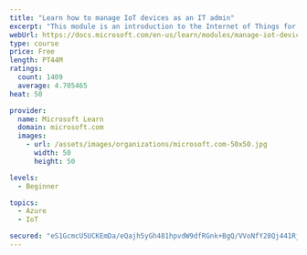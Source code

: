 ```yaml
---
title: "Learn how to manage IoT devices as an IT admin"
excerpt: "This module is an introduction to the Internet of Things for IT admins."
webUrl: https://docs.microsoft.com/en-us/learn/modules/manage-iot-devices/
type: course
price: Free
length: PT44M
ratings:
  count: 1409
  average: 4.705465
heat: 50

provider:
  name: Microsoft Learn
  domain: microsoft.com
  images:
    - url: /assets/images/organizations/microsoft.com-50x50.jpg
      width: 50
      height: 50

levels:
  - Beginner

topics:
  - Azure
  - IoT

secured: "eS1GcmcU5UCKEmDa/eQajh5yGh481hpvdW9dfRGnk+BgQ/VVoNfY28Qj441Rjcd6Eo9FcjzUxjJSZnyDk9LNgZ9hN+Z7qaBQfzYaeqDQu87cnB52zO4TqTDxSQi9O9zyocGkle5kH7f5C/w1C+AO2GFuyY7BPHWMboVKP9az0p/0ICpEtR7+kG1Zm+VQ+OdcM/tnef+7mK+JMHwScJ5fhomXy5uTsqg0sEReAjjKIwd4MLjsAivTYozVczhDNcTbBVhexicArymnLBT39PcsVDXzXIfNC5ZQmR9d9FmTkUt8av9gDJDq4RY9QvVUBCMcrlb8v77Js7L4sdMDCsuWDT+jrect8uvyjlrY/oaunOZR21YJoqs2Qv63JHtq2gotzQ3vYGVkgP/DmFtGp1UaGUpR61Qlxn8Dx6NMnm8JYmc=;B4I+oBwkZMudCbhRHoN6TA=="
---
```


